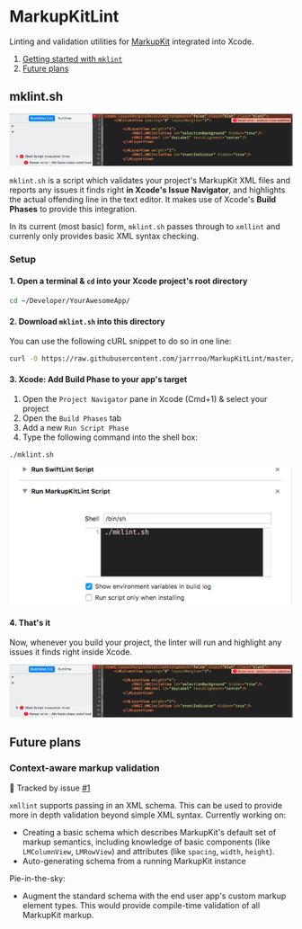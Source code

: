 # MarkupKitLint
Linting and validation utilities for [MarkupKit](https://github.com/gk-brown/MarkupKit) integrated into Xcode.

1. [Getting started with `mklint`](#mklintsh)
2. [Future plans](#context-aware-markup-validation)

## mklint.sh

![](Documentation/mklint_xcode_integration.png)

`mklint.sh` is a script which validates your project's MarkupKit XML files and reports any issues it finds right **in Xcode's Issue Navigator**, and highlights the actual offending line in the text editor. It makes use of Xcode's **Build Phases** to provide this integration.

In its current (most basic) form, `mklint.sh` passes through to `xmllint` and currenly only provides basic XML syntax checking.

### Setup

#### 1. Open a terminal & `cd` into your Xcode project's root directory
```sh
cd ~/Developer/YourAwesomeApp/
```

#### 2. Download `mklint.sh` into this directory

You can use the following cURL snippet to do so in one line:
```sh
curl -O https://raw.githubusercontent.com/jarrroo/MarkupKitLint/master/Scripts/mklint.sh ; chmod +x mklint.sh
```

#### 3. Xcode: Add Build Phase to your app's target

1. Open the `Project Navigator` pane in Xcode (Cmd+1) & select your project
2. Open the `Build Phases` tab
3. Add a new `Run Script Phase`
4. Type the following command into the shell box:

```sh
./mklint.sh
```

![](Documentation/mklint_setup1.png)

#### 4. That's it

Now, whenever you build your project, the linter will run and highlight any issues it finds right inside Xcode.

![](Documentation/mklint_xcode_integration.png)

## Future plans

### Context-aware markup validation

📣 Tracked by issue [#1](https://github.com/jarrroo/MarkupKitLint/issues/1)

`xmllint` supports passing in an XML schema. This can be used to provide more in depth validation beyond simple XML syntax. Currently working on:

* Creating a basic schema which describes MarkupKit's default set of markup semantics, including knowledge of basic components (like `LMColumnView`, `LMRowView`) and attributes (like `spacing`, `width`, `height`). 
* Auto-generating schema from a running MarkupKit instance

Pie-in-the-sky:
* Augment the standard schema with the end user app's custom markup element types. This would provide compile-time validation of all MarkupKit markup.
